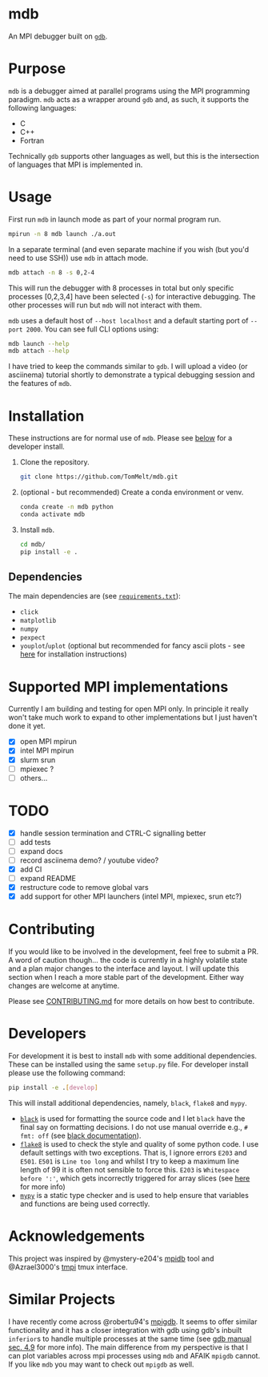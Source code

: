 # mdb

An MPI debugger built on [`gdb`](https://www.sourceware.org/gdb/).

# Purpose

`mdb` is a debugger aimed at parallel programs using the MPI programming paradigm. `mdb` acts as a wrapper around `gdb` and, as
such, it supports the following languages:

* C
* C++
* Fortran

Technically `gdb` supports other languages as well, but this is the intersection of languages that MPI is implemented in.

# Usage

First run `mdb` in launch mode as part of your normal program run.

```bash
mpirun -n 8 mdb launch ./a.out
```

In a separate terminal (and even separate machine if you wish (but you'd need to use SSH)) use `mdb` in attach mode.

```bash
mdb attach -n 8 -s 0,2-4
```

This will run the debugger with 8 processes in total but only specific processes [0,2,3,4] have been selected (`-s`) for
interactive debugging. The other processes will run but `mdb` will not interact with them.

`mdb` uses a default host of `--host localhost` and a default starting port of `--port 2000`. You can see full CLI options
using:

```bash
mdb launch --help
mdb attach --help
```

I have tried to keep the commands similar to `gdb`. I will upload a video (or asciinema) tutorial shortly to demonstrate a
typical debugging session and the features of `mdb`.

# Installation

These instructions are for normal use of `mdb`. Please see [below](#Developers) for a developer install.

1. Clone the repository.

    ```bash
    git clone https://github.com/TomMelt/mdb.git
    ```

2. (optional - but recommended) Create a conda environment or venv.

    ```bash
    conda create -n mdb python
    conda activate mdb
    ```

3. Install `mdb`.

    ```bash
    cd mdb/
    pip install -e .
    ```

## Dependencies

The main dependencies are (see [`requirements.txt`](requirements.txt)):

* `click`
* `matplotlib`
* `numpy`
* `pexpect`
* `youplot`/`uplot` (optional but recommended for fancy ascii plots - see [here](https://github.com/red-data-tools/YouPlot) for
  installation instructions)

# Supported MPI implementations

Currently I am building and testing for open MPI only. In principle it really won't take much work to expand to other
implementations but I just haven't done it yet.

- [x] open MPI mpirun
- [x] intel MPI mpirun
- [x] slurm srun
- [ ] mpiexec ?
- [ ] others...

# TODO

- [x] handle session termination and CTRL-C signalling better
- [ ] add tests
- [ ] expand docs
- [ ] record asciinema demo? / youtube video?
- [x] add CI
- [ ] expand README
- [x] restructure code to remove global vars
- [x] add support for other MPI launchers (intel MPI, mpiexec, srun etc?)

# Contributing

If you would like to be involved in the development, feel free to submit a PR. A word of caution though... the code is currently
in a highly volatile state and a plan major changes to the interface and layout. I will update this section when I reach a more
stable part of the development. Either way changes are welcome at anytime.

Please see [CONTRIBUTING.md](CONTRIBUTING.md) for more details on how best to contribute.

# Developers

For development it is best to install `mdb` with some additional dependencies. These can be installed using the same
`setup.py` file. For developer install please use the following command:

```bash
pip install -e .[develop]
```

This will install additional dependencies, namely, `black`, `flake8` and `mypy`.

* [`black`](https://black.readthedocs.io/en/stable/) is used for formatting the source code and I let `black` have the final say on formatting decisions. I do not use
  manual override e.g., `# fmt: off` (see [black documentation](https://black.readthedocs.io/en/stable/the_black_code_style/current_style.html#code-style)).
* [`flake8`](https://flake8.pycqa.org/en/latest/) is used to check the style and quality of some python code. I use default settings with two exceptions. That is, I
  ignore errors `E203` and `E501`. `E501` is `Line too long` and whilst I try to keep a maximum line length of 99 it is often
  not sensible to force this. `E203` is `Whitespace before ':'`, which gets incorrectly triggered for array slices (see
[here](https://black.readthedocs.io/en/stable/the_black_code_style/current_style.html#slices) for more info)
* [`mypy`](https://mypy.readthedocs.io/en/stable/) is a static type checker and is used to help ensure that variables and functions are being used correctly.

# Acknowledgements

This project was inspired by @mystery-e204's [mpidb](https://github.com/mystery-e204/mpidb) tool and @Azrael3000's
[tmpi](https://github.com/Azrael3000/tmpi) tmux interface.

# Similar Projects

I have recently come across @robertu94's [mpigdb](https://github.com/robertu94/mpigdb). It seems to offer similar functionality
and it has a closer integration with gdb using gdb's inbuilt `inferior`s to handle multiple processes at the same time (see
[gdb manual sec. 4.9](https://sourceware.org/gdb/current/onlinedocs/gdb.html/Inferiors-Connections-and-Programs.html#Inferiors-Connections-and-Programs)
for more info). The main difference from my perspective is that I can plot variables across mpi processes using `mdb` and AFAIK
`mpigdb` cannot. If you like `mdb` you may want to check out `mpigdb` as well.
